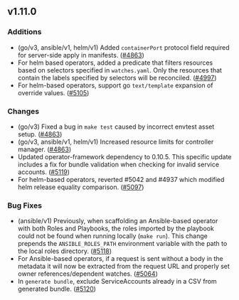 ## v1.11.0

### Additions

- (go/v3, ansible/v1, helm/v1) Added `containerPort` protocol field required for server-side apply in manifests. ([#4863](https://github.com/graphitehealth/operator-sdk/pull/4863))
- For helm based operators, added a predicate that filters resources based on selectors specified in `watches.yaml`. Only the resources that contain the labels specified by selectors will be reconciled. ([#4997](https://github.com/graphitehealth/operator-sdk/pull/4997))
- For helm-based operators, support go `text/template` expansion of override values. ([#5105](https://github.com/graphitehealth/operator-sdk/pull/5105))

### Changes

- (go/v3) Fixed a bug in `make test` caused by incorrect envtest asset setup. ([#4863](https://github.com/graphitehealth/operator-sdk/pull/4863))
- (go/v3, ansible/v1, helm/v1) Increased resource limits for controller manager. ([#4863](https://github.com/graphitehealth/operator-sdk/pull/4863))
- Updated operator-framework dependency to 0.10.5. This specific update includes a fix for bundle validation when checking for invalid service accounts. ([#5119](https://github.com/graphitehealth/operator-sdk/pull/5119))
- For helm-based operators, reverted #5042 and #4937  which modified helm release equality comparison. ([#5097](https://github.com/graphitehealth/operator-sdk/pull/5097))

### Bug Fixes

- (ansible/v1) Previously, when scaffolding an Ansible-based operator with both Roles and Playbooks, the roles imported by the playbook could not be found when running locally (`make run`). This change prepends the `ANSIBLE_ROLES_PATH` environment variable with the path to the local roles directory. ([#5118](https://github.com/graphitehealth/operator-sdk/pull/5118))
- For Ansible-based operators, if a request is sent without a body in the metadata it will now be extracted from the request URL and properly set owner references/dependent watches. ([#5064](https://github.com/graphitehealth/operator-sdk/pull/5064))
- In `generate bundle`, exclude ServiceAccounts already in a CSV from generated bundle. ([#5120](https://github.com/graphitehealth/operator-sdk/pull/5120))
